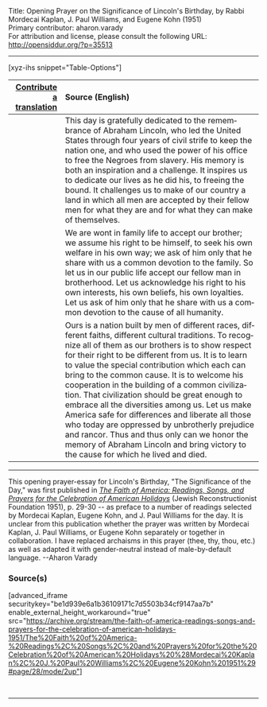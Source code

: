 <html>
<head></head>
<body>
Title: Opening Prayer on the Significance of Lincoln's Birthday, by Rabbi Mordecai Kaplan, J. Paul Williams, and Eugene Kohn (1951)<br />
Primary contributor: aharon.varady<br />
For attribution and license, please consult the following URL: <a href="http://opensiddur.org/?p=35513">http://opensiddur.org/?p=35513</a>
<p />
<hr />

[xyz-ihs snippet="Table-Options"]<table style="margin-left: auto; margin-right: auto;" class="draggable">
<thead><tr><th id="x" style="text-align: right;"><a href="/contribute/upload/">Contribute a translation</a></th><th style="text-align: left;">Source (English)</th></tr></thead>
<tbody>
<tr><td style="vertical-align:top;">
<div class="liturgy" lang="he">

</span></div></td>
 
<td style="vertical-align:top;">
<div class="english" lang="en">
This day is gratefully dedicated 
to the remembrance of Abraham Lincoln, 
who led the United States 
through four years of civil strife 
to keep the nation one, 
and who used the power of his office 
to free the Negroes from slavery. 
His memory is both an inspiration and a challenge. 
It inspires us to dedicate our lives as he did his, 
to freeing the bound. 
It challenges us to make of our country 
a land in which all men are accepted by their fellow men 
for what they are 
and for what they can make of themselves. 
</div></td></tr>


<tr><td style="vertical-align:top;">
<div class="liturgy" lang="he">

</span></div></td>
 
<td style="vertical-align:top;">
<div class="english" lang="en">
We are wont in family life 
to accept our brother; 
we assume his right 
to be himself, 
to seek his own welfare in his own way; 
we ask of him only 
that he share with us a common devotion to the family. 
So let us in our public life 
accept our fellow man in brotherhood. 
Let us acknowledge his right 
to his own interests, 
his own beliefs, 
his own loyalties. 
Let us ask of him only 
that he share with us a common devotion 
to the cause of all humanity. 
</div></td></tr>


<tr><td style="vertical-align:top;">
<div class="liturgy" lang="he">

</span></div></td>
 
<td style="vertical-align:top;">
<div class="english" lang="en">
Ours is a nation built by men 
of different races, 
different faiths, 
different cultural traditions. 
To recognize all of them as our brothers 
is to show respect for their right to be different from us. 
It is to learn to value the special contribution 
which each can bring to the common cause. 
It is to welcome his cooperation in the building of a common civilization. 
That civilization should be great enough to embrace all the diversities among us. 
Let us make America safe for differences 
and liberate all those who today are oppressed 
by unbrotherly prejudice and rancor. 
Thus and thus only can we honor the memory of Abraham Lincoln 
and bring victory to the cause for which he lived and died. 
</div></td></tr>
</tbody></table>

<hr />

This opening prayer-essay for Lincoln's Birthday, "The Significance of the Day," was first published in <em><a href="/?p=34753">The Faith of America: Readings, Songs, and Prayers for the Celebration of American Holidays</a></em> (Jewish Reconstructionist Foundation 1951), p. 29-30 -- as preface to a number of readings selected by Mordecai Kaplan, Eugene Kohn, and J. Paul Williams for the day. It is unclear from this publication whether the prayer was written by Mordecai Kaplan, J. Paul Williams, or Eugene Kohn separately or together in collaboration. I have replaced archaisms in this prayer (thee, thy, thou, etc.) as well as adapted it with gender-neutral instead of male-by-default language. --Aharon Varady

<h3>Source(s)</h3>

[advanced_iframe securitykey="be1d939e6a1b36109171c7d5503b34cf9147aa7b" enable_external_height_workaround="true" src="https://archive.org/stream/the-faith-of-america-readings-songs-and-prayers-for-the-celebration-of-american-holidays-1951/The%20Faith%20of%20America-%20Readings%2C%20Songs%2C%20and%20Prayers%20for%20the%20Celebration%20of%20American%20Holidays%20%28Mordecai%20Kaplan%2C%20J.%20Paul%20Williams%2C%20Eugene%20Kohn%201951%29#page/28/mode/2up"]

&nbsp;

<hr />

&nbsp;
</body>
</html>